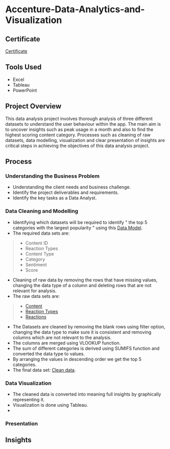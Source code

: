 # Accenture-Data-Analytics-and-Visualization
## Certificate 
[Certificate](https://github.com/alnmrts02/Accenture-Data-Analytics-and-Visualization-/blob/main/Accenture_virtual%20internship%20certificate.pdf)

## Tools Used
- Excel
- Tableau
- PowerPoint

## Project Overview
This data analysis project involves thorough analysis of three different datasets to understand the user behaviour within the app. The main aim is to uncover insights such as peak usage in a month and also to find the highest scoring content category. Processes such as cleaning of raw datasets, data modelling, visualization and clear presentation of insights are critical steps in achieving the objectives of this data analysis project. 

## Process
### Understanding the Business Problem
- Understanding the client needs and business challenge.
- Identify the project deliverables and requirements.
- Identify the key tasks as a Data Analyst.

### Data Cleaning and Modelling
- Identifying which datasets will be required to identify " the top 5 categories with the largest popularity " using this [Data Model](https://github.com/alnmrts02/Accenture-Data-Analytics-and-Visualization-/blob/main/Data%20model.pdf).
- The required data sets are:
>- Content ID
>- Reaction Types
>- Content Type
>- Category
>- Sentiment
>- Score
- Cleaning of raw data by removing the rows that have missing values, changing the data type of a column and deleting rows that are not relevant for analysis.
- The raw data sets are:
>- [Content](https://github.com/alnmrts02/Accenture-Data-Analytics-and-Visualization-/blob/main/Content.csv)
>- [Reaction Types](https://github.com/alnmrts02/Accenture-Data-Analytics-and-Visualization-/blob/main/ReactionTypes.csv)
>- [Reactions](https://github.com/alnmrts02/Accenture-Data-Analytics-and-Visualization-/blob/main/Reactions.csv)
- The Datasets are cleaned by removing the blank rows using filter option, changing the data type to make sure it is consistent and removing columns which are not relevant to the analysis.
- The columns are merged using VLOOKUP function.
- The sum of different categories is derived using SUMIFS function and converted the data type to values.
- By arranging the values in descending order we get the top 5 categories.
- The final data set: [Clean data](https://github.com/alnmrts02/Accenture-Data-Analytics-and-Visualization-/blob/main/clean%20data.xlsx).

### Data Visualization
- The cleaned data is converted into meaning full insights by graphically representing it.
- Visualization is done using Tableau.
- 
### Presentation

## Insights
